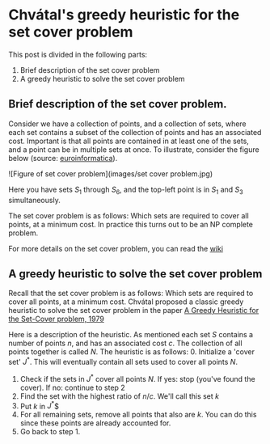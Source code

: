 # Chvátal's greedy heuristic for the set cover problem

This post is divided in the following parts:
1. Brief description of the set cover problem
2. A greedy heuristic to solve the set cover problem

## Brief description of the set cover problem.

Consider we have a collection of points, and a collection of sets, where each set contains a subset of the collection of points and has an associated cost. 
Important is that all points are contained in at least one of the sets, and a point can be in multiple sets at once.
To illustrate, consider the figure below (source: [euroinformatica](http://www.euroinformatica.ro/documentation/programming/!!!Algorithms_CORMEN!!!/DDU0238.html)).

![Figure of set cover problem](images/set cover problem.jpg)

Here you have sets $S_1$ through $S_6$, and the top-left point is in $S_1$ and $S_3$ simultaneously.

The set cover problem is as follows: Which sets are required to cover all points, at a minimum cost. In practice this turns out to be an NP complete problem.

For more details on the set cover problem, you can read the [wiki](https://en.wikipedia.org/wiki/Set_cover_problem)

## A greedy heuristic to solve the set cover problem

Recall that the set cover problem is as follows: Which sets are required to cover all points, at a minimum cost. Chvátal proposed a classic greedy heuristic to solve the set cover problem in the paper [A Greedy Heuristic for the Set-Cover problem, 1979](https://www.jstor.org/stable/3689577)

Here is a description of the heuristic. As mentioned each set $S$ contains a number of points $n$, and has an associated cost $c$. 
The collection of all points together is called $N$. The heuristic is as follows:
0. Initialize a 'cover set' $J^*$. This will eventually contain all sets used to cover all points $N$.
1. Check if the sets in $J^*$ cover all points *N*. If yes: stop (you've found the cover). If no: continue to step 2
2. Find the set with the highest ratio of $n/c$. We'll call this set $k$
2. Put $k$ in $J^*$$
3. For all remaining sets, remove all points that also are $k$. You can do this since these points are already accounted for.
4. Go back to step 1.




